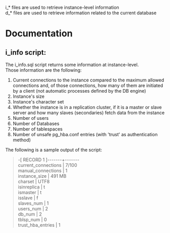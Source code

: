 i_* files are used to retrieve instance-level information  
d_* files are used to retrieve information related to the current database

# Documentation

## i_info script:

The i_info.sql script returns some information at instance-level.  
Those information are the following:  
1. Current connections to the instance compared to the maximum allowed connections and, of those connections, how many of them are initiated by a client (not automatic processes defined by the DB engine)
2. Instance's size
3. Instance's character set
4. Whether the instance is in a replication cluster, if it is a master or slave server and how many slaves (secondaries) fetch data from the instance
5. Number of users
6. Number of Databases
7. Number of tablespaces
8. Number of unsafe pg_hba.conf entries (with 'trust' as authentication method)

The following is a sample output of the script:  
> -[ RECORD 1 ]-------+-------  
> current_connections | 7/100  
> manual_connections  | 1  
> instance_size       | 491 MB  
> charset             | UTF8  
> isinreplica         | t  
> ismaster            | t  
> isslave             | f  
> slaves_num          | 1  
> users_num           | 2  
> db_num              | 2  
> tblsp_num           | 0  
> trust_hba_entries   | 1  


